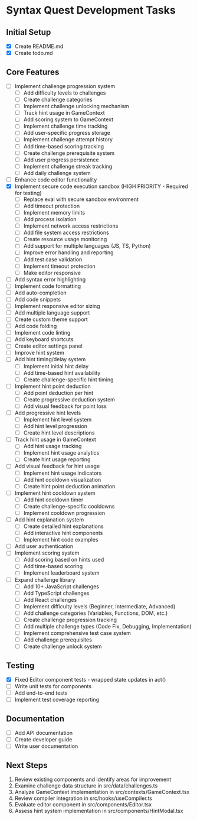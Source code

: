 # Syntax Quest Development Tasks

## Initial Setup
- [x] Create README.md
- [x] Create todo.md

## Core Features
- [ ] Implement challenge progression system
  - [ ] Add difficulty levels to challenges
  - [ ] Create challenge categories
  - [ ] Implement challenge unlocking mechanism
  - [ ] Track hint usage in GameContext
  - [ ] Add scoring system to GameContext
  - [ ] Implement challenge time tracking
  - [ ] Add user-specific progress storage
  - [ ] Implement challenge attempt history
  - [ ] Add time-based scoring tracking
  - [ ] Create challenge prerequisite system
  - [ ] Add user progress persistence
  - [ ] Implement challenge streak tracking
  - [ ] Add daily challenge system
- [ ] Enhance code editor functionality
- [x] Implement secure code execution sandbox (HIGH PRIORITY - Required for testing)
  - [ ] Replace eval with secure sandbox environment
  - [ ] Add timeout protection
  - [ ] Implement memory limits
  - [ ] Add process isolation
  - [ ] Implement network access restrictions
  - [ ] Add file system access restrictions
  - [ ] Create resource usage monitoring
  - [ ] Add support for multiple languages (JS, TS, Python)
  - [ ] Improve error handling and reporting
  - [ ] Add test case validation
  - [ ] Implement timeout protection
  - [ ] Make editor responsive
- [ ] Add syntax error highlighting
- [ ] Implement code formatting
- [ ] Add auto-completion
- [ ] Add code snippets
- [ ] Implement responsive editor sizing
- [ ] Add multiple language support
- [ ] Create custom theme support
- [ ] Add code folding
- [ ] Implement code linting
- [ ] Add keyboard shortcuts
- [ ] Create editor settings panel
- [ ] Improve hint system
- [ ] Add hint timing/delay system
  - [ ] Implement initial hint delay
  - [ ] Add time-based hint availability
  - [ ] Create challenge-specific hint timing
- [ ] Implement hint point deduction
  - [ ] Add point deduction per hint
  - [ ] Create progressive deduction system
  - [ ] Add visual feedback for point loss
- [ ] Add progressive hint levels
  - [ ] Implement hint level system
  - [ ] Add hint level progression
  - [ ] Create hint level descriptions
- [ ] Track hint usage in GameContext
  - [ ] Add hint usage tracking
  - [ ] Implement hint usage analytics
  - [ ] Create hint usage reporting
- [ ] Add visual feedback for hint usage
  - [ ] Implement hint usage indicators
  - [ ] Add hint cooldown visualization
  - [ ] Create hint point deduction animation
- [ ] Implement hint cooldown system
  - [ ] Add hint cooldown timer
  - [ ] Create challenge-specific cooldowns
  - [ ] Implement cooldown progression
- [ ] Add hint explanation system
  - [ ] Create detailed hint explanations
  - [ ] Add interactive hint components
  - [ ] Implement hint code examples
- [ ] Add user authentication
- [ ] Implement scoring system
  - [ ] Add scoring based on hints used
  - [ ] Add time-based scoring
  - [ ] Implement leaderboard system
- [ ] Expand challenge library
  - [ ] Add 10+ JavaScript challenges
  - [ ] Add TypeScript challenges
  - [ ] Add React challenges
  - [ ] Implement difficulty levels (Beginner, Intermediate, Advanced)
  - [ ] Add challenge categories (Variables, Functions, DOM, etc.)
  - [ ] Create challenge progression tracking
  - [ ] Add multiple challenge types (Code Fix, Debugging, Implementation)
  - [ ] Implement comprehensive test case system
  - [ ] Add challenge prerequisites
  - [ ] Create challenge unlock system

## Testing
- [x] Fixed Editor component tests - wrapped state updates in act()
- [ ] Write unit tests for components
- [ ] Add end-to-end tests
- [ ] Implement test coverage reporting

## Documentation
- [ ] Add API documentation
- [ ] Create developer guide
- [ ] Write user documentation

## Next Steps
1. Review existing components and identify areas for improvement
2. Examine challenge data structure in src/data/challenges.ts
3. Analyze GameContext implementation in src/contexts/GameContext.tsx
4. Review compiler integration in src/hooks/useCompiler.ts
5. Evaluate editor component in src/components/Editor.tsx
6. Assess hint system implementation in src/components/HintModal.tsx
